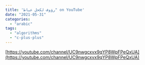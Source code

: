 ```yaml
---
title: 'رؤوف لكحل عياط" on YouTube'
date: "2021-05-31"
categories:
  - "arabic"
tags:
  - "algorithms"
  - "c-plus-plus"
---
```


[https://youtube.com/channel/UC9nwgcxvx9qYP8WpFPeQxUA](https://youtube.com/channel/UC9nwgcxvx9qYP8WpFPeQxUA)
